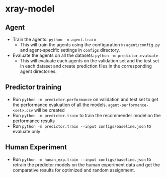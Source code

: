 # xray-model

## Agent

- Train the agents: `python -m agent.train`
  - This will train the agents using the configuration in `agent/config.py` and agent-specific settings in `configs` directory.
- Evaluate the agents on all the datasets: `python -m predictor.evaluate`
  - This will evaluate each agents on the validation set and the test set in each dataset and create prediction files in the corresponding agent directories.

## Predictor training

- Run `python -m predictor.performance` on validation and test set to get the performance evaluation of all the models. `agent-performance-<set>.csv` will be created
- Run `python -m predictor.train` to train the recommender model on the performance results
- Run `python -m predictor.train --input configs/baseline.json` to evaluate only

## Human Experiment

- Run `python -m human_exp.train --input configs/baseline.json` to retrain the predictor models on the human experiment data and get the comparative results for optimized and random assignment.
